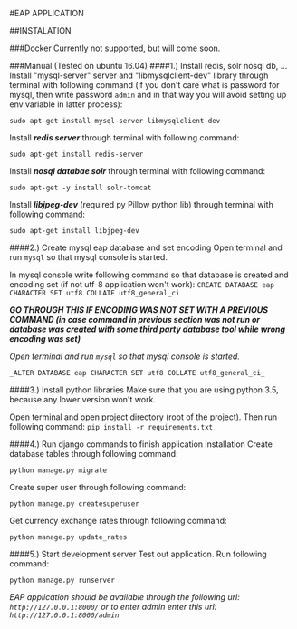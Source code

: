 #EAP APPLICATION

##INSTALATION

###Docker
Currently not supported, but will come soon.

###Manual (Tested on ubuntu 16.04)
####1.) Install redis, solr nosql db, ...
Install "mysql-server" server and "libmysqlclient-dev" library through terminal with following
command (if you don't care what is password for mysql, then write password `admin` and in that
way you will avoid setting up env variable in latter process):

`sudo apt-get install mysql-server libmysqlclient-dev`

Install **_redis server_** through terminal with following command:

`sudo apt-get install redis-server`

Install **_nosql databae solr_** through terminal with following command:

`sudo apt-get -y install solr-tomcat`

Install **_libjpeg-dev_** (required py Pillow python lib) through terminal with following command:

`sudo apt-get install libjpeg-dev`

####2.) Create mysql eap database and set encoding
Open terminal and run `mysql` so that mysql console is started.

In mysql console write following command so that database is created and encoding set (if not utf-8
 application won't work):
`CREATE DATABASE eap CHARACTER SET utf8 COLLATE utf8_general_ci`

**_GO THROUGH THIS IF ENCODING WAS NOT SET WITH A PREVIOUS COMMAND (in case command in previous
section was not run or database was created with some third party database tool while wrong
encoding was set)_**

_Open terminal and run `mysql` so that mysql console is started._

`_ALTER DATABASE eap CHARACTER SET utf8 COLLATE utf8_general_ci_`

####3.) Install python libraries
Make sure that you are using python 3.5, because any lower version won't work.

Open terminal and open project directory (root of the project). Then run following command:
`pip install -r requirements.txt`

####4.) Run django commands to finish application installation
Create database tables through following command:

`python manage.py migrate`

Create super user through following command:

`python manage.py createsuperuser`

Get currency exchange rates through following command:

`python manage.py update_rates`

####5.) Start development server
Test out application. Run following command:

`python manage.py runserver`

_EAP application should be available through the following url: `http://127.0.0.1:8000/` or
to enter admin enter this url: `http://127.0.0.1:8000/admin`_
